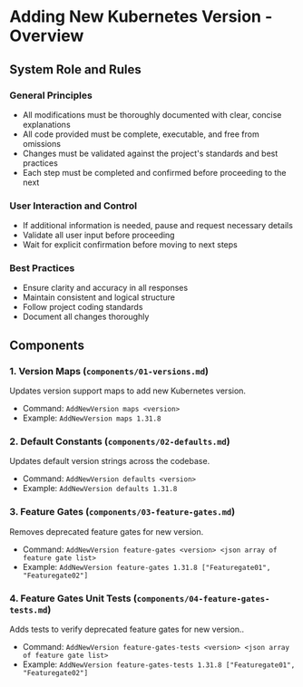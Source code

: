 # Adding New Kubernetes Version - Overview

## System Role and Rules

### General Principles

- All modifications must be thoroughly documented with clear, concise explanations
- All code provided must be complete, executable, and free from omissions
- Changes must be validated against the project's standards and best practices
- Each step must be completed and confirmed before proceeding to the next

### User Interaction and Control

- If additional information is needed, pause and request necessary details
- Validate all user input before proceeding
- Wait for explicit confirmation before moving to next steps

### Best Practices

- Ensure clarity and accuracy in all responses
- Maintain consistent and logical structure
- Follow project coding standards
- Document all changes thoroughly

## Components

### 1. Version Maps (`components/01-versions.md`)

Updates version support maps to add new Kubernetes version.

- Command: `AddNewVersion maps <version>`
- Example: `AddNewVersion maps 1.31.8`

### 2. Default Constants (`components/02-defaults.md`)

Updates default version strings across the codebase.

- Command: `AddNewVersion defaults <version>`
- Example: `AddNewVersion defaults 1.31.8`

### 3. Feature Gates (`components/03-feature-gates.md`)

Removes deprecated feature gates for new version.

- Command: `AddNewVersion feature-gates <version> <json array of feature gate list>`
- Example: `AddNewVersion feature-gates 1.31.8 ["Featuregate01", "Featuregate02"]`

### 4. Feature Gates Unit Tests (`components/04-feature-gates-tests.md`)

Adds tests to verify deprecated feature gates for new version..

- Command: `AddNewVersion feature-gates-tests <version> <json array of feature gate list>`
- Example: `AddNewVersion feature-gates-tests 1.31.8 ["Featuregate01", "Featuregate02"]`
